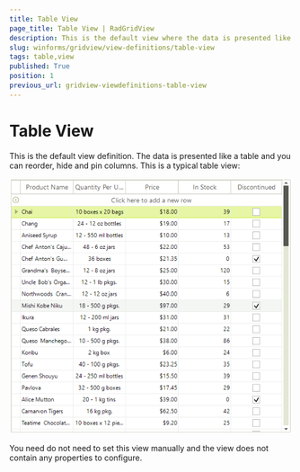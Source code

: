 ```yaml
---
title: Table View
page_title: Table View | RadGridView
description: This is the default view where the data is presented like a table and you can reorder, hide and pin columns.
slug: winforms/gridview/view-definitions/table-view
tags: table,view
published: True
position: 1
previous_url: gridview-viewdefinitions-table-view
---
```


# Table View


This is the default view definition. The data is presented like a table and you can reorder, hide and pin columns. This is a typical table view:

![gridview-viewdefinitions-table-view 001](images/gridview-viewdefinitions-table-view001.png)

You need do not need to set this view manually and the view does not contain any properties to configure.
		
